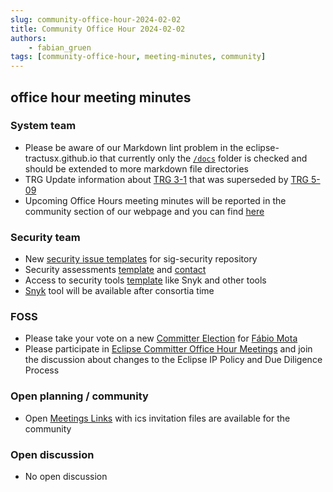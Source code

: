 ```yaml
---
slug: community-office-hour-2024-02-02
title: Community Office Hour 2024-02-02
authors: 
    - fabian_gruen
tags: [community-office-hour, meeting-minutes, community]
---
```


## office hour meeting minutes

### System team

- Please be aware of our Markdown lint problem in the eclipse-tractusx.github.io that currently only the [`/docs`](https://github.com/eclipse-tractusx/eclipse-tractusx.github.io/blob/main/package.json#L15) folder is checked and should be extended to more markdown file directories 
- TRG Update information about [TRG 3-1](https://github.com/eclipse-tractusx/eclipse-tractusx.github.io/pull/618) that was superseded by [TRG 5-09](https://eclipse-tractusx.github.io/docs/release/trg-5/trg-5-09)
- Upcoming Office Hours meeting minutes will be reported in the community section of our webpage and you can find [here](https://eclipse-tractusx.github.io/community/meeting-minutes)

### Security team

- New [security issue templates](https://github.com/eclipse-tractusx/sig-security/issues/new/choose) for sig-security repository
- Security assessments [template](https://github.com/eclipse-tractusx/sig-security/issues/new?assignees=szymonkowalczykzf&labels=security%2C+assessment&projects=&template=security-assessment-request.md&title=%5BSecurity+Assessment%5D+SUBJECT_HERE) and [contact](https://github.com/szymonkowalczykzf)
- Access to security tools [template](https://github.com/eclipse-tractusx/sig-security/issues/new?assignees=RoKrish14&labels=security%2C+tooling&projects=&template=security-tooling-support-request.md&title=%5BSecurity+Tooling%5D+YOUR_ISSUE_TITLE_HERE) like Snyk and other tools
- [Snyk](https://snyk.io/) tool will be available after consortia time


### FOSS

- Please take your vote on a new [Committer Election](https://projects.eclipse.org/projects/automotive.tractusx/elections/election-f%C3%A1bio-mota-committer-eclipse-tractus-x) for [Fábio Mota](https://github.com/fabiodmota)
- Please participate in [Eclipse Committer Office Hour Meetings](https://www.eclipse.org/projects/calendar/) and join the discussion about changes to the Eclipse IP Policy and Due Diligence Process

### Open planning / community

- Open [Meetings Links](https://eclipse-tractusx.github.io/community/open-meetings) with ics invitation files are available for the community

### Open discussion

- No open discussion
